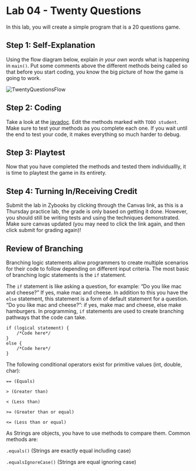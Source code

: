 # Lab 04 - Twenty Questions
In this lab, you will create a simple program that is a 20 questions game.

## Step 1: Self-Explanation
Using the flow diagram below, explain *in your own words* what is happening in `main()`. Put some comments above the different methods being called so that before you start coding, you know the big picture of how the game is going to work.

![TwentyQuestionsFlow](https://user-images.githubusercontent.com/77072076/147894123-bcc68778-4bfd-4951-b515-b8ee0d32c0c4.png)

## Step 2: Coding
Take a look at the [javadoc](http://www.cs.colostate.edu/~cs163/javadoc/lab04/package-summary.html). Edit the methods marked with `TODO student`. Make sure to test your methods as you complete each one. If you wait until the end to test your code, it makes everything so much harder to debug. 

## Step 3: Playtest
Now that you have completed the methods and tested them individuallly, it is time to playtest the game in its entirety.

## Step 4: Turning In/Receiving Credit
Submit the lab in Zybooks by clicking through the Canvas link, as this is a Thursday practice lab, the grade is only based on getting it done. However, you should still be writing tests and using the techniques demonstrated.  Make sure canvas updated (you may need to click the link again, and then click submit for grading again)!

## Review of Branching
Branching logic statements allow programmers to create multiple scenarios for their code to follow depending on different input criteria. The most basic of branching logic statements is the `if` statement.

The `if` statement is like asking a question, for example: “Do you like mac and cheese?” If yes, make mac and cheese. In addition to this you have the `else` statement, this statement is a form of default statement for a question. “Do you like mac and cheese?”: if yes, make mac and cheese, else make hamburgers. In programming, `if` statements are used to create branching pathways that the code can take.
```
if (logical statement) {
    /*Code here*/
} 
else {
    /*Code here*/
}
```
The following conditional operators exist for primitive values (int, double, char):
```
== (Equals)

> (Greater than)

< (Less than)

>= (Greater than or equal)

<= (Less than or equal)
```

As Strings are objects, you have to use methods to compare them. Common methods are:

`.equals()` (Strings are exactly equal including case)

`.equalsIgnoreCase()` (Strings are equal ignoring case)



